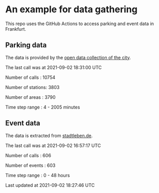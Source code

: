 # An example for data gathering

This repo uses the GitHub Actions to access parking and event data in Frankfurt.

## Parking data
The data is provided by the [open data collection of the city](https://www.offenedaten.frankfurt.de/).

The last call was at 2021-09-02 18:31:00 UTC

Number of calls   : 10754

Number of stations:  3803

Number of areas   :  3790

Time step range   :     4 -  2005 minutes


## Event data
The data is extracted from [stadtleben.de](https://stadtleben.de/frankfurt/).

The last call was at 2021-09-02 16:57:17 UTC

Number of calls   : 606

Number of events  : 603

Time step range   :   0 -  48 hours


Last updated at 2021-09-02 18:27:46 UTC
